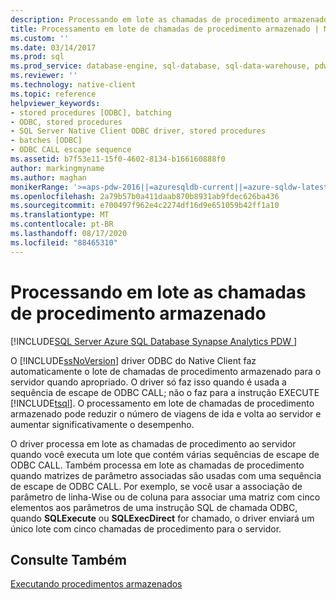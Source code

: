 ```yaml
---
description: Processando em lote as chamadas de procedimento armazenado
title: Processamento em lote de chamadas de procedimento armazenado | Microsoft Docs
ms.custom: ''
ms.date: 03/14/2017
ms.prod: sql
ms.prod_service: database-engine, sql-database, sql-data-warehouse, pdw
ms.reviewer: ''
ms.technology: native-client
ms.topic: reference
helpviewer_keywords:
- stored procedures [ODBC], batching
- ODBC, stored procedures
- SQL Server Native Client ODBC driver, stored procedures
- batches [ODBC]
- ODBC CALL escape sequence
ms.assetid: b7f53e11-15f0-4602-8134-b166160888f0
author: markingmyname
ms.author: maghan
monikerRange: '>=aps-pdw-2016||=azuresqldb-current||=azure-sqldw-latest||>=sql-server-2016||=sqlallproducts-allversions||>=sql-server-linux-2017||=azuresqldb-mi-current'
ms.openlocfilehash: 2a79b57b0a411daab870b8931ab9fdec626ba436
ms.sourcegitcommit: e700497f962e4c2274df16d9e651059b42ff1a10
ms.translationtype: MT
ms.contentlocale: pt-BR
ms.lasthandoff: 08/17/2020
ms.locfileid: "88465310"
---
```

# <a name="batching-stored-procedure-calls"></a>Processando em lote as chamadas de procedimento armazenado
[!INCLUDE[SQL Server Azure SQL Database Synapse Analytics PDW ](../../includes/applies-to-version/sql-asdb-asdbmi-asa-pdw.md)]

  O [!INCLUDE[ssNoVersion](../../includes/ssnoversion-md.md)] driver ODBC do Native Client faz automaticamente o lote de chamadas de procedimento armazenado para o servidor quando apropriado. O driver só faz isso quando é usada a sequência de escape de ODBC CALL; não o faz para a instrução EXECUTE [!INCLUDE[tsql](../../includes/tsql-md.md)]. O processamento em lote de chamadas de procedimento armazenado pode reduzir o número de viagens de ida e volta ao servidor e aumentar significativamente o desempenho.  
  
 O driver processa em lote as chamadas de procedimento ao servidor quando você executa um lote que contém várias sequências de escape de ODBC CALL. Também processa em lote as chamadas de procedimento quando matrizes de parâmetro associadas são usadas com uma sequência de escape de ODBC CALL. Por exemplo, se você usar a associação de parâmetro de linha-Wise ou de coluna para associar uma matriz com cinco elementos aos parâmetros de uma instrução SQL de chamada ODBC, quando **SQLExecute** ou **SQLExecDirect** for chamado, o driver enviará um único lote com cinco chamadas de procedimento para o servidor.  
  
## <a name="see-also"></a>Consulte Também  
 [Executando procedimentos armazenados](../../relational-databases/native-client-odbc-stored-procedures/running-stored-procedures.md)  
  
  

